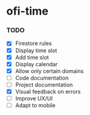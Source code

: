 # ofi-time

### TODO

- [x] Firestore rules
- [x] Display time slot
- [x] Add time slot
- [x] Display calendar
- [x] Allow only certain domains
- [ ] Code documentation 
- [ ] Project documentation 
- [x] Visual feedback on errors
- [ ] Improve UX/UI
- [ ] Adapt to mobile 